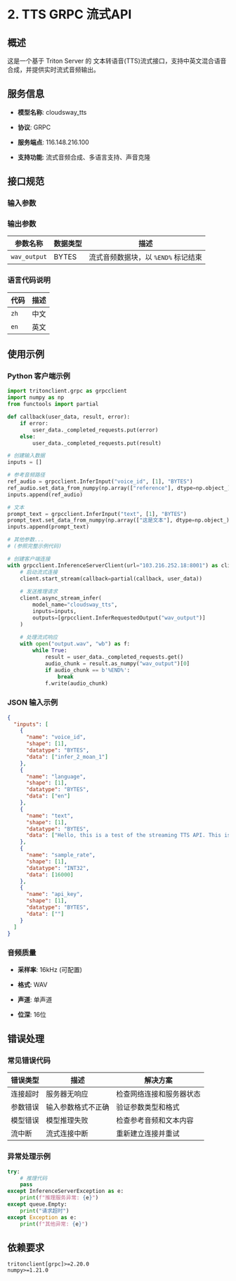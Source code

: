 


# 2. **TTS GRPC 流式API**



## **概述**



这是一个基于 Triton Server 的 文本转语音(TTS)流式接口，支持中英文混合语音合成，并提供实时流式音频输出。



## **服务信息**



* **模型名称**: cloudsway\_tts

* **协议**: GRPC

* **服务端点**: 116.148.216.100

* **支持功能**: 流式音频合成、多语言支持、声音克隆



## **接口规范**



### **输入参数**





### **输出参数**



| 参数名称         | 数据类型  | 描述                     |
| ------------ | ----- | ---------------------- |
| `wav_output` | BYTES | 流式音频数据块，以 `%END%` 标记结束 |



### **语言代码说明**



| 代码       | 描述 |
| -------- | -- |
| `zh` | 中文 |
| `en`     | 英文 |



## **使用示例**



### **Python 客户端示例**



```python
import tritonclient.grpc as grpcclient
import numpy as np
from functools import partial

def callback(user_data, result, error):
    if error:
        user_data._completed_requests.put(error)
    else:
        user_data._completed_requests.put(result)

# 创建输入数据
inputs = []

# 参考音频路径
ref_audio = grpcclient.InferInput("voice_id", [1], "BYTES")
ref_audio.set_data_from_numpy(np.array(["reference"], dtype=np.object_))
inputs.append(ref_audio)

# 文本
prompt_text = grpcclient.InferInput("text", [1], "BYTES")
prompt_text.set_data_from_numpy(np.array(["这是文本"], dtype=np.object_))
inputs.append(prompt_text)

# 其他参数...
# (参照完整示例代码)

# 创建客户端连接
with grpcclient.InferenceServerClient(url="103.216.252.18:8001") as client:
    # 启动流式连接
    client.start_stream(callback=partial(callback, user_data))
    
    # 发送推理请求
    client.async_stream_infer(
        model_name="cloudsway_tts",
        inputs=inputs,
        outputs=[grpcclient.InferRequestedOutput("wav_output")]
    )
    
    # 处理流式响应
    with open("output.wav", "wb") as f:
        while True:
            result = user_data._completed_requests.get()
            audio_chunk = result.as_numpy("wav_output")[0]
            if audio_chunk == b'%END%':
                break
            f.write(audio_chunk)
```



### **JSON 输入示例**



```json
{
  "inputs": [
    {
      "name": "voice_id",
      "shape": [1],
      "datatype": "BYTES",
      "data": ["infer_2_moan_1"]
    },
    {
      "name": "language",
      "shape": [1],
      "datatype": "BYTES",
      "data": ["en"]
    },
    {
      "name": "text",
      "shape": [1],
      "datatype": "BYTES",
      "data": ["Hello, this is a test of the streaming TTS API. This is a longer text to test streaming functionality."]
    },
    {
      "name": "sample_rate",
      "shape": [1],
      "datatype": "INT32",
      "data": [16000]
    },
    {
      "name": "api_key",
      "shape": [1],
      "datatype": "BYTES",
      "data": [""]
    }
  ]
}
```





### **音频质量**

* **采样率**: 16kHz (可配置)

* **格式**: WAV

* **声道**: 单声道

* **位深**: 16位



## **错误处理**



### **常见错误代码**



| 错误类型 | 描述        | 解决方案         |
| ---- | --------- | ------------ |
| 连接超时 | 服务器无响应    | 检查网络连接和服务器状态 |
| 参数错误 | 输入参数格式不正确 | 验证参数类型和格式    |
| 模型错误 | 模型推理失败    | 检查参考音频和文本内容  |
| 流中断  | 流式连接中断    | 重新建立连接并重试    |



### **异常处理示例**



```python
try:
    # 推理代码
    pass
except InferenceServerException as e:
    print(f"推理服务异常: {e}")
except queue.Empty:
    print("请求超时")
except Exception as e:
    print(f"其他异常: {e}")
```





## **依赖要求**



```plain&#x20;text
tritonclient[grpc]>=2.20.0
numpy>=1.21.0
```